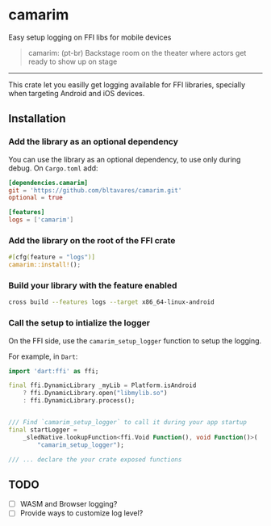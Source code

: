 # camarim

Easy setup logging on FFI libs for mobile devices

> camarim: (pt-br) Backstage room on the theater where actors get ready to show up on stage

---

This crate let you easilly get logging available for FFI libraries, specially when targeting Android and iOS devices.

## Installation

### Add the library as an optional dependency

You can use the library as an optional dependency, to use only during debug.
On `Cargo.toml` add:

```toml
[dependencies.camarim]
git = 'https://github.com/bltavares/camarim.git'
optional = true

[features]
logs = ['camarim']
```

### Add the library on the root of the FFI crate

```rust
#[cfg(feature = "logs")]
camarim::install!();
```

### Build your library with the feature enabled

```sh
cross build --features logs --target x86_64-linux-android
```

### Call the setup to intialize the logger

On the FFI side, use the `camarim_setup_logger` function to setup the logging.

For example, in `Dart`:

```dart
import 'dart:ffi' as ffi;

final ffi.DynamicLibrary _myLib = Platform.isAndroid
    ? ffi.DynamicLibrary.open("libmylib.so")
    : ffi.DynamicLibrary.process();


/// Find `camarim_setup_logger` to call it during your app startup
final startLogger =
    _sledNative.lookupFunction<ffi.Void Function(), void Function()>(
        "camarim_setup_logger");

/// ... declare the your crate exposed functions
```

## TODO

- [ ] WASM and Browser logging?
- [ ] Provide ways to customize log level?
